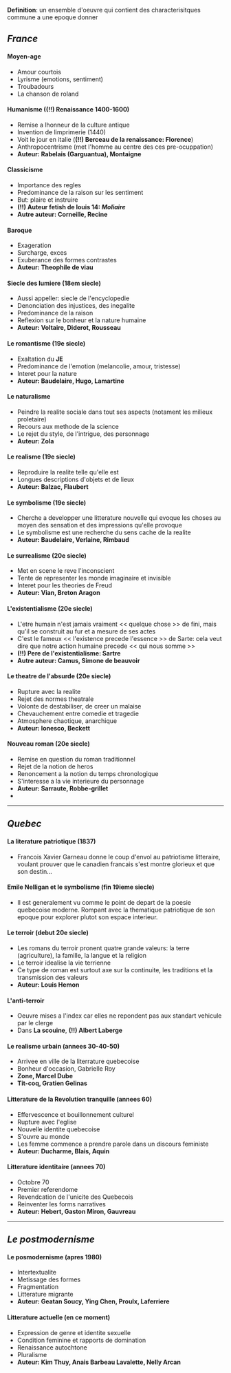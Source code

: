 
**Definition**: un ensemble d'oeuvre qui contient des characterisitques commune a une epoque donner

## *France*
#### Moyen-age
- Amour courtois 
- Lyrisme (emotions, sentiment)
- Troubadours
- La chanson de roland

#### Humanisme ((!!) Renaissance 1400-1600)
- Remise a lhonneur de la culture antique
- Invention de limprimerie (1440)
- Voit le jour en italie (**(!!) Berceau de la renaissance: Florence**)
- Anthropocentrisme (met l'homme au centre des ces pre-ocuppation)
- **Auteur: Rabelais (Garguantua), Montaigne**

#### Classicisme
- Importance des regles
- Predominance de la raison sur les sentiment
- But: plaire et instruire
- **(!!) Auteur fetish de louis 14: *Moliaire***
- **Autre auteur: Corneille, Recine**

#### Baroque
- Exageration
- Surcharge, exces
- Exuberance des formes contrastes
- **Auteur: Theophile de viau**

#### Siecle des lumiere (18em siecle)
- Aussi appeller: siecle de l'encyclopedie
- Denonciation des injustices, des inegalite
- Predominance de la raison
- Reflexion sur le bonheur et la nature humaine
- **Auteur: Voltaire, Diderot, Rousseau**

#### Le romantisme (19e siecle)
- Exaltation du **JE**
- Predominance de l'emotion (melancolie, amour, tristesse)
- Interet pour la nature
- **Auteur: Baudelaire, Hugo, Lamartine**

#### Le naturalisme
- Peindre la realite sociale dans tout ses aspects (notament les milieux proletaire)
- Recours aux methode de la science
- Le rejet du style, de l'intrigue, des personnage
- **Auteur: Zola**

#### Le realisme (19e siecle)
- Reproduire la realite telle qu'elle est
- Longues descriptions d'objets et de lieux
- **Auteur: Balzac, Flaubert**

#### Le symbolisme (19e siecle)
- Cherche a developper une litterature nouvelle qui evoque les choses au moyen des sensation et des impressions qu'elle provoque
- Le symbolisme est une recherche du sens cache de la realite
- **Auteur: Baudelaire, Verlaine, Rimbaud**

#### Le surrealisme (20e siecle)
- Met en scene le reve l'inconscient
- Tente de representer les monde imaginaire et invisible
- Interet pour les theories de Freud
- **Auteur: Vian, Breton Aragon**

#### L'existentialisme (20e siecle)
- L'etre humain n'est jamais vraiment << quelque chose >> de fini, mais qu'il se construit au fur et a mesure de ses actes
- C'est le fameux << l'existence precede l'essence >> de Sarte: cela veut dire que notre action humaine precede << qui nous somme >>
- **(!!) Pere de l'existentialisme: Sartre**
- **Autre auteur: Camus, Simone de beauvoir**

#### Le theatre de l'absurde (20e siecle)
- Rupture avec la realite
- Rejet des normes theatrale
- Volonte de destabiliser, de creer un malaise
- Chevauchement entre comedie et tragedie
- Atmosphere chaotique, anarchique
- **Auteur: Ionesco, Beckett**

#### Nouveau roman (20e siecle)
- Remise en question du roman traditionnel
- Rejet de la notion de heros
- Renoncement a la notion du temps chronologique
- S'interesse a la vie interieure du personnage
- **Auteur: Sarraute, Robbe-grillet**
- 
---
## *Quebec*

#### La literature patriotique (1837)
- Francois Xavier Garneau donne le coup d'envol au patriotisme litteraire, voulant prouver que le canadien francais s'est montre glorieux et que son destin...

#### Emile Nelligan et le symbolisme  (fin 19ieme siecle)
- Il est generalement vu comme le point de depart de la poesie quebecoise moderne. Rompant avec la thematique patriotique de son epoque pour explorer plutot son espace interieur.

#### Le terroir (debut 20e siecle)
- Les romans du terroir pronent quatre grande valeurs: la terre (agriculture), la famille, la langue et la religion
- Le terroir idealise la vie terrienne
- Ce type de roman est surtout axe sur la continuite, les traditions et la transmission des valeurs
- **Auteur: Louis Hemon**

#### L'anti-terroir
- Oeuvre mises a l'index car elles ne repondent pas aux standart vehicule par le clerge
- Dans **La scouine**, **(!!) Albert Laberge**

#### Le realisme urbain (annees 30-40-50)
- Arrivee en ville de la literrature quebecoise 
- Bonheur d'occasion, Gabrielle Roy
- **Zone, Marcel Dube**
- **Tit-coq, Gratien Gelinas**

#### Litterature de la Revolution tranquille (annees 60)
- Effervescence et bouillonnement culturel
- Rupture avec l'eglise
- Nouvelle identite quebecoise
- S'ouvre au monde
- Les femme commence a prendre parole dans un discours feministe
- **Auteur: Ducharme, Blais, Aquin**

#### Litterature identitaire (annees 70)
- Octobre 70
- Premier referendome
- Revendcation de l'unicite des Quebecois
- Reinventer les forms narratives
- **Auteur: Hebert, Gaston Miron, Gauvreau**

---
## *Le postmodernisme*

#### Le posmodernisme (apres 1980)
- Intertextualite
- Metissage des formes
- Fragmentation
- Litterature migrante
- **Auteur: Geatan Soucy, Ying Chen, Proulx, Laferriere**

#### Litterature actuelle (en ce moment)
- Expression de genre et identite sexuelle
- Condition feminine et rapports de domination
- Renaissance autochtone
- Pluralisme
- **Auteur: Kim Thuy, Anais Barbeau Lavalette, Nelly Arcan**


